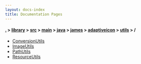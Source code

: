 ```yaml
---
layout: docs-index
title: Documentation Pages
---
```

#### [.](./../../../../../../../index) > [library](./../../../../../../index) > [src](./../../../../../index) > [main](./../../../../index) > [java](./../../../index) > [james](./../../index) > [adaptiveicon](./../index) > [utils](./index) > **/**

- [ConversionUtils](ConversionUtils)
- [ImageUtils](ImageUtils)
- [PathUtils](PathUtils)
- [ResourceUtils](ResourceUtils)

